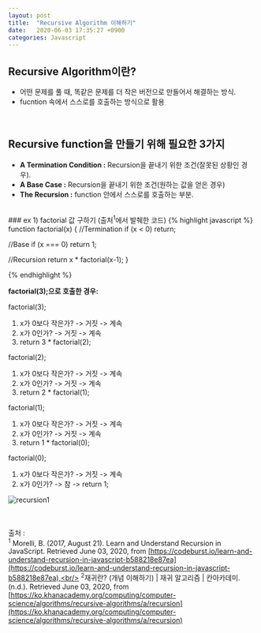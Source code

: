 ```yaml
---
layout: post
title:  "Recursive Algorithm 이해하기"
date:   2020-06-03 17:35:27 +0900
categories: Javascript
---
```


## Recursive Algorithm이란?
- 어떤 문제를 풀 때, 똑같은 문제를 더 작은 버전으로 만들어서 해결하는 방식.
- fucntion 속에서 스스로를 호출하는 방식으로 활용

<br/>

## Recursive function을 만들기 위해 필요한 3가지
- __A Termination Condition :__ Recursion을 끝내기 위한 조건(잘못된 상황인 경우).  
- __A Base Case :__ Recursion을 끝내기 위한 조건(원하는 값을 얻은 경우)
- __The Recursion :__ function 안에서 스스로를 호출하는 부분. 

<br/>
### ex 1) factorial 값 구하기 
(출처<sup>1</sup>에서 발췌한 코드)
{% highlight javascript %} 
function factorial(x) {
  //Termination
  if (x < 0) return;

  //Base
  if (x === 0) return 1;

  //Recursion
  return x * factorial(x-1);
}

{% endhighlight %}

__factorial(3);으로 호출한 경우:__

factorial(3);
1. x가 0보다 작은가? -> 거짓 -> 계속
2. x가 0인가? -> 거짓 -> 계속
3. return 3 * factorial(2); 

factorial(2);
1. x가 0보다 작은가? -> 거짓 -> 계속
2. x가 0인가? -> 거짓 -> 계속
3. return 2 * factorial(1); 

factorial(1);
1. x가 0보다 작은가? -> 거짓 -> 계속
2. x가 0인가? -> 거짓 -> 계속
3. return 1 * factorial(0); 

factorial(0);
1. x가 0보다 작은가? -> 거짓 -> 계속
2. x가 0인가? -> 참 -> return 1; 

![recursion1](https://eungang3.github.io/sue-is-programming/assets/recursion1.jpg)



<br/><br/>
출처 : <br/>
<sup>1</sup> Morelli, B. (2017, August 21). Learn and Understand Recursion in JavaScript. Retrieved June 03, 2020, from [https://codeburst.io/learn-and-understand-recursion-in-javascript-b588218e87ea](https://codeburst.io/learn-and-understand-recursion-in-javascript-b588218e87ea),<br/>
<sup>2</sup>재귀란? (개념 이해하기) | 재귀 알고리즘 | 칸아카데미. (n.d.). Retrieved June 03, 2020, from [https://ko.khanacademy.org/computing/computer-science/algorithms/recursive-algorithms/a/recursion](https://ko.khanacademy.org/computing/computer-science/algorithms/recursive-algorithms/a/recursion)
